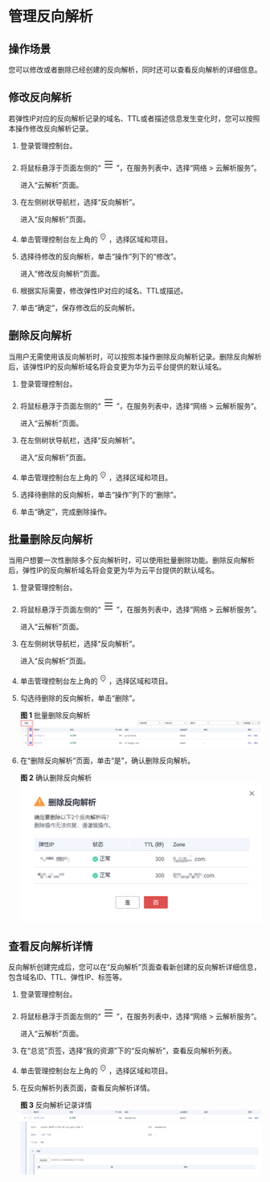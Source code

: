 # 管理反向解析<a name="dns_usermanual_0040"></a>

## 操作场景<a name="section125317016203"></a>

您可以修改或者删除已经创建的反向解析，同时还可以查看反向解析的详细信息。

## 修改反向解析<a name="section32986191105210"></a>

若弹性IP对应的反向解析记录的域名、TTL或者描述信息发生变化时，您可以按照本操作修改反向解析记录。

1.  登录管理控制台。
2.  将鼠标悬浮于页面左侧的“![](figures/service-list.jpg)”，在服务列表中，选择“网络  \> 云解析服务”。

    进入“云解析”页面。

3.  在左侧树状导航栏，选择“反向解析”。

    进入“反向解析”页面。

4.  单击管理控制台左上角的![](figures/icon-region.png)，选择区域和项目。
5.  选择待修改的反向解析，单击“操作”列下的“修改”。

    进入“修改反向解析”页面。

6.  根据实际需要，修改弹性IP对应的域名、TTL或描述。
7.  单击“确定”，保存修改后的反向解析。

## 删除反向解析<a name="section34296412102339"></a>

当用户无需使用该反向解析时，可以按照本操作删除反向解析记录。删除反向解析后，该弹性IP的反向解析域名将会变更为华为云平台提供的默认域名。

1.  登录管理控制台。
2.  将鼠标悬浮于页面左侧的“![](figures/service-list.jpg)”，在服务列表中，选择“网络  \> 云解析服务”。

    进入“云解析”页面。

3.  在左侧树状导航栏，选择“反向解析”。

    进入“反向解析”页面。


1.  单击管理控制台左上角的![](figures/icon-region.png)，选择区域和项目。
2.  选择待删除的反向解析，单击“操作”列下的“删除”。
3.  单击“确定”，完成删除操作。

## 批量删除反向解析<a name="section1648820445294"></a>

当用户想要一次性删除多个反向解析时，可以使用批量删除功能。删除反向解析后，弹性IP的反向解析域名将会变更为华为云平台提供的默认域名。

1.  登录管理控制台。
2.  将鼠标悬浮于页面左侧的“![](figures/service-list.jpg)”，在服务列表中，选择“网络  \> 云解析服务”。

    进入“云解析”页面。

3.  在左侧树状导航栏，选择“反向解析”。

    进入“反向解析”页面。


1.  单击管理控制台左上角的![](figures/icon-region.png)，选择区域和项目。
2.  勾选待删除的反向解析，单击“删除”。

    **图 1**  批量删除反向解析<a name="fig39791911105310"></a>  
    ![](figures/批量删除反向解析.png "批量删除反向解析")

3.  在“删除反向解析”页面，单击“是”，确认删除反向解析。

    **图 2**  确认删除反向解析<a name="fig04621946165411"></a>  
    ![](figures/确认删除反向解析.png "确认删除反向解析")


## 查看反向解析详情<a name="section6318733510236"></a>

反向解析创建完成后，您可以在“反向解析”页面查看新创建的反向解析详细信息，包含域名ID、TTL、弹性IP、标签等。

1.  登录管理控制台。
2.  将鼠标悬浮于页面左侧的“![](figures/service-list.jpg)”，在服务列表中，选择“网络  \> 云解析服务”。

    进入“云解析”页面。

3.  在“总览”页签，选择“我的资源”下的“反向解析”，查看反向解析列表。
4.  单击管理控制台左上角的![](figures/icon-region.png)，选择区域和项目。
5.  在反向解析列表页面，查看反向解析详情。

    **图 3**  反向解析记录详情<a name="fig1376917314569"></a>  
    ![](figures/反向解析记录详情.png "反向解析记录详情")


